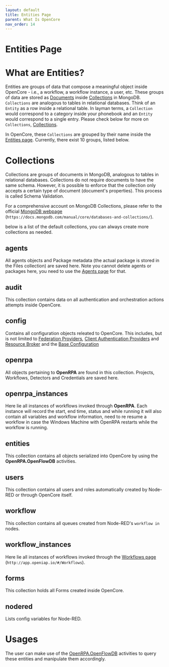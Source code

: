 ```yaml
---
layout: default
title: Entities Page
parent: What Is OpenCore
nav_order: 14
---
```

# Entities Page

What are Entities?
==================
Entities are groups of data that compose a meaningful object inside OpenCore - i.e., a workflow, a workflow instance, a user, etc. These groups of data are stored as [Documents](https://docs.mongodb.com/manual/core/document/) inside [Collections](https://docs.mongodb.com/manual/core/databases-and-collections/#collections) in MongoDB. `Collections` are analogous to tables in relational databases. Think of an `Entity` as a row inside a relational table. In layman terms, a `Collection` would correspond to a category inside your phonebook and an `Entity` would correspond to a single entry. Please check below for more on `Collections`, [Collections](#collections).

In OpenCore, these `Collections` are grouped by their name inside the [Entities page](https://app.openiap.io/#/Entities/entities). Currently, there exist 10 groups, listed below.

Collections
===========
Collections are groups of documents in MongoDB, analogous to tables in relational databases. Collections do not require documents to have the same schema. However, it is possible to enforce that the collection only accepts a certain type of document (document's properties). This process is called Schema Validation.

For a comprehensive account on MongoDB Collections, please refer to the official [MongoDB webpage](https://docs.mongodb.com/manual/core/databases-and-collections/) (`https://docs.mongodb.com/manual/core/databases-and-collections/`).

below is a list of the default collections, you can always create more collections as needed.

agents
------
All agents objects and Package metadata (the actual package is stored in the Files collection) are saved here.
Note you cannot delete agents or packages here, you need to use the [Agents page](AgentsPage) for that.

audit
-----
This collection contains data on all authentication and orchestration actions attempts inside OpenCore.

config
------
Contains all configuration objects releated to OpenCore.
This includes, but is not limited to [Federation Providers](FederationProviders), [Client Authentication Providers](ClientAuthPage) and 
[Resource Broker](ResourcePage) and the [Base Configuration](ConfigurationValues)

openrpa
-------
All objects pertaining to **OpenRPA** are found in this collection. Projects, Workflows, Detectors and Credentials are saved here.

openrpa_instances
-----------------
Here lie all instances of workflows invoked through **OpenRPA**. Each instance will record the start, end time, status and while running it will also contain all variables and workflow information, need to re resume a workflow in case the Windows Machine with OpenRPA restarts while the workflow is running.

entities
--------
This collection contains all objects serialized into OpenCore by using the **OpenRPA.OpenFlowDB** activities.



users
-----
This collection contains all users and roles automatically created by Node-RED or through OpenCore itself.

workflow
--------
This collection contains all queues created from Node-RED's `workflow in` nodes.

workflow_instances
------------------
Here lie all instances of workflows invoked through the [Workflows page](http://app.openiap.io/#/Workflows) (`http://app.openiap.io/#/Workflows`).

forms
-----
This collection holds all Forms created inside OpenCore.

nodered
-------
Lists config variables for Node-RED.


Usages
======
The user can make use of the [OpenRPA.OpenFlowDB](#openrpa-openflowdb) activities to query these entities and manipulate them accordingly.

